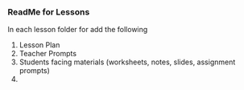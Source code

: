 ### ReadMe for Lessons

In each lesson folder for add the following

1. Lesson Plan
2. Teacher Prompts
3. Students facing materials (worksheets, notes, slides, assignment prompts)
4. 